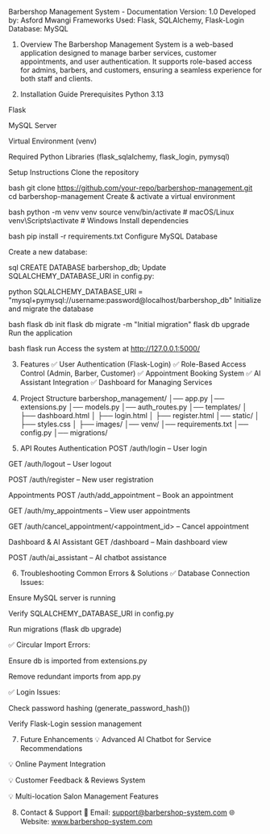 Barbershop Management System - Documentation
Version: 1.0 Developed by: Asford Mwangi Frameworks Used: Flask, SQLAlchemy, Flask-Login Database: MySQL

1. Overview
The Barbershop Management System is a web-based application designed to manage barber services, customer appointments, and user authentication. It supports role-based access for admins, barbers, and customers, ensuring a seamless experience for both staff and clients.

2. Installation Guide
Prerequisites
Python 3.13

Flask

MySQL Server

Virtual Environment (venv)

Required Python Libraries (flask_sqlalchemy, flask_login, pymysql)

Setup Instructions
Clone the repository

bash
git clone https://github.com/your-repo/barbershop-management.git
cd barbershop-management
Create & activate a virtual environment

bash
python -m venv venv
source venv/bin/activate  # macOS/Linux
venv\Scripts\activate     # Windows
Install dependencies

bash
pip install -r requirements.txt
Configure MySQL Database

Create a new database:

sql
CREATE DATABASE barbershop_db;
Update SQLALCHEMY_DATABASE_URI in config.py:

python
SQLALCHEMY_DATABASE_URI = "mysql+pymysql://username:password@localhost/barbershop_db"
Initialize and migrate the database

bash
flask db init
flask db migrate -m "Initial migration"
flask db upgrade
Run the application

bash
flask run
Access the system at http://127.0.0.1:5000/

3. Features
✅ User Authentication (Flask-Login) ✅ Role-Based Access Control (Admin, Barber, Customer) ✅ Appointment Booking System ✅ AI Assistant Integration ✅ Dashboard for Managing Services

4. Project Structure
barbershop_management/
│── app.py
│── extensions.py
│── models.py
│── auth_routes.py
│── templates/
│   ├── dashboard.html
│   ├── login.html
│   ├── register.html
│── static/
│   ├── styles.css
│   ├── images/
│── venv/
│── requirements.txt
│── config.py
│── migrations/
5. API Routes
Authentication
POST /auth/login – User login

GET /auth/logout – User logout

POST /auth/register – New user registration

Appointments
POST /auth/add_appointment – Book an appointment

GET /auth/my_appointments – View user appointments

GET /auth/cancel_appointment/<appointment_id> – Cancel appointment

Dashboard & AI Assistant
GET /dashboard – Main dashboard view

POST /auth/ai_assistant – AI chatbot assistance

6. Troubleshooting
Common Errors & Solutions
✅ Database Connection Issues:

Ensure MySQL server is running

Verify SQLALCHEMY_DATABASE_URI in config.py

Run migrations (flask db upgrade)

✅ Circular Import Errors:

Ensure db is imported from extensions.py

Remove redundant imports from app.py

✅ Login Issues:

Check password hashing (generate_password_hash())

Verify Flask-Login session management

7. Future Enhancements
💡 Advanced AI Chatbot for Service Recommendations

💡 Online Payment Integration

💡 Customer Feedback & Reviews System

💡 Multi-location Salon Management Features

8. Contact & Support
📧 Email: support@barbershop-system.com 🌐 Website: www.barbershop-system.com
